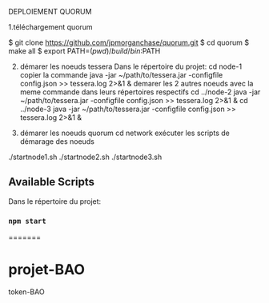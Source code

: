 


DEPLOIEMENT QUORUM

1.téléchargement quorum

$ git clone https://github.com/jpmorganchase/quorum.git
$ cd quorum
$ make all
$ export PATH=$(pwd)/build/bin:$PATH

2. démarer les noeuds tessera
Dans le répertoire du projet:
cd node-1 
copier la commande java -jar ~/path/to/tessera.jar -configfile config.json >> tessera.log 2>&1 &
demarer les 2 autres noeuds avec la meme commande dans leurs répertoires respectifs
cd ../node-2 java -jar ~/path/to/tessera.jar -configfile config.json >> tessera.log 2>&1 &
cd ../node-3 java -jar ~/path/to/tessera.jar -configfile config.json >> tessera.log 2>&1 &

3. démarer les noeuds quorum
cd network
exécuter les scripts de démarage des noeuds 

./startnode1.sh
./startnode2.sh
./startnode3.sh

## Available Scripts

Dans le répertoire du projet:

### `npm start`


=======
# projet-BAO
token-BAO

